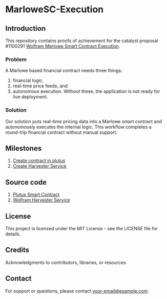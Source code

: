 # MarloweSC-Execution

## Introduction
This repository contains proofs of achievement for the catalyst proposal #1100291 [Wolfram Marlowe Smart Contract Execution](https://projectcatalyst.io/funds/11/cardano-use-cases-solution/wolfram-marlowe-smart-contract-execution).

### Problem
A Marlowe based financial contract needs three things: 
1) financial logic, 
2) real-time price feeds, and 
3) autonomous execution. Without these, the application is not ready for live deployment.

### Solution
Our solution puts real-time pricing data into a Marlowe smart contract and autonomously executes the internal logic. This workflow completes a round-trip financial contract without manual support.

## Milestones

1) [Create contract in plutus](./MilestoneOne)
2) [Create Harvester Service](./MilestoneTwo/)

## Source code

1) [Plutus Smart Contract](./OracleHarvester/)
2) [Wolfram Harvester Service](./OracleHarvester)

## License

This project is licensed under the MIT License - see the LICENSE file for details.

## Credits

Acknowledgments to contributors, libraries, or resources.

## Contact

For support or questions, please contact your-email@example.com.